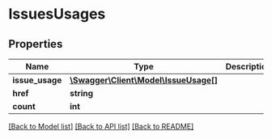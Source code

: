 # IssuesUsages

## Properties
Name | Type | Description | Notes
------------ | ------------- | ------------- | -------------
**issue_usage** | [**\Swagger\Client\Model\IssueUsage[]**](IssueUsage.md) |  | [optional] 
**href** | **string** |  | [optional] 
**count** | **int** |  | [optional] 

[[Back to Model list]](../README.md#documentation-for-models) [[Back to API list]](../README.md#documentation-for-api-endpoints) [[Back to README]](../README.md)


